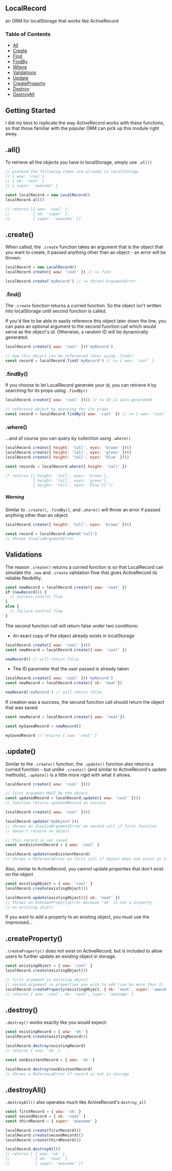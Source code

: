 ## LocalRecord
an ORM for localStorage that works like ActiveRecord

### Table of Contents
- [All](https://github.com/pwentz/localRecord#all)
- [Create](https://github.com/pwentz/localRecord#create)
- [Find](https://github.com/pwentz/localRecord#find)
- [FindBy](https://github.com/pwentz/localRecord#findBy)
- [Where](https://github.com/pwentz/localRecord#where)
- [Validations](https://github.com/pwentz/localRecord#validations)
- [Update](https://github.com/pwentz/localRecord#update)
- [CreateProperty](https://github.com/pwentz/localRecord#createProperty)
- [Destroy](https://github.com/pwentz/localRecord#destroy)
- [DestroyAll](https://github.com/pwentz/localRecord#destroyAll)


## Getting Started
I did my best to replicate the way ActiveRecord works with these functions,
so that those familiar with the popular ORM can pick up this module right away.

## .all()
To retrieve all the objects you have in localStorage, simply use `.all()`
```javascript
// pretend the following items are already in localStorage
// { wow: 'cool'}
// { ok: 'neat' }
// { super: 'awesome' }

const localRecord = new LocalRecord()
localRecord.all()

// returns [{ wow: 'cool' },
//          { ok: 'super' },
//          { super: 'awesome' }]
```

## .create()
When called, the `.create` function takes an argument that is the object that you want to create, it passed anything other than an object - an error will be thrown.
```javascript
localRecord = new LocalRecord()
localRecord.create({ wow: 'cool' }) // <= fine

localRecord.create('myRecord') // <= throws ArgumentError
```

### .find()

The `.create` function returns a curried function. So the object isn't written into localStorage until second function is called.

If you'd like to be able to easily reference this object later down the line, you can pass an optional argument to the second function call which would serve as the object's id. Otherwise, a random ID will be dynamically generated.

```javascript
localRecord.create({ wow: 'cool' })('myRecord')

// now this object can be referenced later using .find()
const record = localRecord.find('myRecord') // <= { wow: 'cool' }
```

### .findBy()
If you choose to let LocalRecord generate your id, you can retrieve it by searching for its props using `.findBy()`

```javascript
localRecord.create({ wow: 'cool' })() // <= ID is auto-generated

// reference object by querying for its props
const record = localRecord.findBy({ wow: 'cool' }) // <= { wow: 'cool' }
```
### .where()
...and of course you can query by collection using `.where()`
```javascript
localRecord.create({ height: 'tall', eyes: 'brown' })()
localRecord.create({ height: 'tall', eyes: 'green' })()
localRecord.create({ height: 'tall', eyes: 'blue' })()

const records = localRecord.where({ height: 'tall' })

/* returns [{ height: 'tall', eyes: 'brown'},
            { height: 'tall', eyes: 'green'},
            { height: 'tall', eyes: 'blue'}] */
```

##### Warning
Similar to `.create()`, `.findBy()`, and `.where()` will throw an error if passed anything other than an object.
```javascript
localRecord.create({ height: 'tall', eyes: 'brown' })()

const record = localRecord.where('tall')
// throws InvalidArgumentError
```

## Validations
The reason `.create()` returns a curried function is so that LocalRecord can simulate the `.new` and `.create` validation flow that gives ActiveRecord its reliable flexibility.
```javascript
const newRecord = localRecord.create({ wow: 'neat' })
if (newRecord()) {
  // success control flow
}
else {
  // failure control flow
}
```
The second function call will return false under two conditions:
 - An exact copy of the object already exists in localStorage
 ```javascript
 localRecord.create({ wow: 'cool' })()
 const newRecord = localRecord.create({ wow: 'cool' })

 newRecord() // will return false
 ```
 - The ID parameter that the user passed is already taken
 ```javascript
 localRecord.create({ wow: 'cool' })('myRecord')
 const newRecord = localRecord.create({ ok: 'neat'})

 newRecord('myRecord') // will return false
 ```

If creation was a success, the second function call should return the object that was saved:
```javascript
const newRecord = localRecord.create({ wow: 'neat'})

const mySavedRecord = newRecord()

mySavedRecord // returns { wow: 'neat' }
```

## .update()
Similar to the `.create()` function, the `.update()` function also returns a curried function - but unlike `.create()` (and similar to ActiveRecord's update methods), `.update()` is a little more rigid with what it allows.
```javascript
localRecord.create({ wow: 'cool' })()

// first argument MUST be the object
const updatedRecord = localRecord.update({ wow: 'cool' })()
// function returns updatedRecord on success
```
```javascript
localRecord.create({ wow: 'cool' })()

localRecord.update('myObject')()
// throws an InvalidArgumentError on second call if first function
// doesn't receive an object
```
```javascript
// this record is not saved
const nonExistentRecord = { wow: 'cool' }

localRecord.update(nonExistentRecord)
// throws a ReferenceError on first call if object does not exist in storage
```

Also, similar to ActiveRecord, you cannot update properties that don't exist on the object
```javascript
const existingObject = { wow: 'cool' }
localRecord.create(existingObject)()

localRecord.update(existingObject)({ ok: 'neat' })
// throws an UnknownPropertyError because 'ok' is not a property
// on existing object
```

If you want to add a property to an existing object, you must use the improvised...

## .createProperty()

`.createProperty()` does not exist on ActiveRecord, but is included to allow users
to further update an existing object in storage.
```javascript
const existingObject = { wow: 'cool' }
localRecord.create(existingObject)()

// first argument is existing object
// second argument is properties you wish to add (can be more than 1)
localRecord.createProperty(existingObject, { ok: 'neat', super: 'awesome' })
// returns { wow: 'cool', ok: 'neat', super: 'awesome' }
```

## .destroy()
`.destroy()` works exactly like you would expect:
```javascript
const existingRecord = { wow: 'ok' }
localRecord.create(existingRecord)()

localRecord.destroy(existingRecord)
// returns { wow: 'ok' }
```
```javascript
const nonExistentRecord = { wow: 'ok' }

localRecord.destroy(nonExistentRecord)
// throws a ReferenceError if record is not in storage
```

## .destroyAll()
`.destroyAll()` also operates much like ActiveRecord's `destroy_all`
```javascript
const firstRecord = { wow: 'ok' }
const secondRecord = { ok: 'neat' }
const thirdRecord = { super: 'awesome' }

localRecord.create(firstRecord)()
localRecord.create(secondRecord)()
localRecord.create(thirdRecord)()

localRecord.destroyAll()
// returns [ { wow: 'ok' },
//           { ok: 'neat' },
//           { super: 'awesome' }]
```
